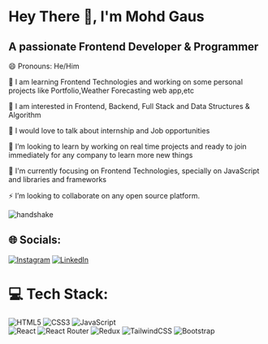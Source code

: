 # Hey There 👋, I'm Mohd Gaus

## A passionate Frontend Developer & Programmer

😄 Pronouns: He/Him

🔭 I am learning Frontend Technologies and working on some personal projects like Portfolio,Weather Forecasting web app,etc

👯 I am interested in Frontend, Backend, Full Stack and Data Structures & Algorithm

🤝 I would love to talk about internship and Job opportunities

🌱 I’m looking to learn by working on real time projects and ready to join immediately for any company to learn more new things

💬 I'm currently focusing on Frontend Technologies, specially on JavaScript and libraries and frameworks

⚡ I’m looking to collaborate on any open source platform.




![handshake](https://user-images.githubusercontent.com/50038188/210223714-596ff4e6-1339-436f-84c0-2a1f149c1e1b.gif)


## 🌐 Socials:
[![Instagram](https://img.shields.io/badge/Instagram-%23E4405F.svg?logo=Instagram&logoColor=white)](https://instagram.com/gaush_mohd_071) 
[![LinkedIn](https://img.shields.io/badge/LinkedIn-%230077B5.svg?logo=linkedin&logoColor=white)](https://linkedin.com/in/subhadip-chatterje) 


# 💻 Tech Stack:
![HTML5](https://img.shields.io/badge/html5-%23E34F26.svg?style=flat&logo=html5&logoColor=white) 
![CSS3](https://img.shields.io/badge/css3-%231572B6.svg?style=flat&logo=css3&logoColor=white) 
![JavaScript](https://img.shields.io/badge/javascript-%23323330.svg?style=flat&logo=javascript&logoColor=%23F7DF1E)  
![React](https://img.shields.io/badge/react-%2320232a.svg?style=flat&logo=react&logoColor=%2361DAFB) 
![React Router](https://img.shields.io/badge/React_Router-CA4245?style=flat&logo=react-router&logoColor=white) 
![Redux](https://img.shields.io/badge/redux-%23593d88.svg?style=flat&logo=redux&logoColor=white) 
![TailwindCSS](https://img.shields.io/badge/tailwindcss-%2338B2AC.svg?style=flat&logo=tailwind-css&logoColor=white) 
![Bootstrap](https://img.shields.io/badge/bootstrap-%23563D7C.svg?style=flat&logo=bootstrap&logoColor=white) 



